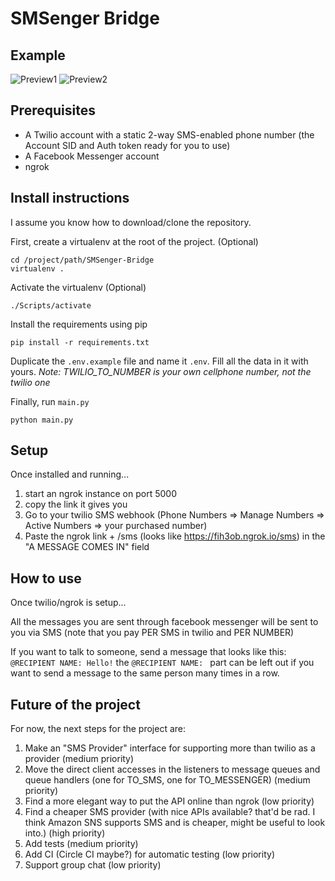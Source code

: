 # SMSenger Bridge

## Example

![Preview1](./images/woebot.jpg)
![Preview2](./images/cell.jpg)

## Prerequisites

- A Twilio account with a static 2-way SMS-enabled phone number (the Account SID and Auth token ready for you to use)
- A Facebook Messenger account
- ngrok

## Install instructions
I assume you know how to download/clone the repository.

First, create a virtualenv at the root of the project. (Optional)
```
cd /project/path/SMSenger-Bridge
virtualenv .
```

Activate the virtualenv (Optional)
```
./Scripts/activate
```

Install the requirements using pip
```
pip install -r requirements.txt
```

Duplicate the `.env.example` file and name it `.env`. Fill all the data in it with yours. _Note: TWILIO_TO_NUMBER is your own cellphone number, not the twilio one_

Finally, run `main.py`
```
python main.py
```

## Setup
Once installed and running...

1. start an ngrok instance on port 5000
2. copy the link it gives you 
3. Go to your twilio SMS webhook (Phone Numbers => Manage Numbers => Active Numbers => your purchased number)
4. Paste the ngrok link + /sms (looks like https://fih3ob.ngrok.io/sms) in the "A MESSAGE COMES IN" field

## How to use
Once twilio/ngrok is setup...

All the messages you are sent through facebook messenger will be sent to you via SMS (note that you pay PER SMS in twilio and PER NUMBER)

If you want to talk to someone, send a message that looks like this: `@RECIPIENT NAME: Hello!`
the `@RECIPIENT NAME: ` part can be left out if you want to send a message to the same person many times in a row.

## Future of the project
For now, the next steps for the project are:

1. Make an "SMS Provider" interface for supporting more than twilio as a provider (medium priority)
2. Move the direct client accesses in the listeners to message queues and queue handlers (one for TO_SMS, one for TO_MESSENGER) (medium priority)
3. Find a more elegant way to put the API online than ngrok (low priority)
4. Find a cheaper SMS provider (with nice APIs available? that'd be rad. I think Amazon SNS supports SMS and is cheaper, might be useful to look into.) (high priority)
5. Add tests (medium priority)
6. Add CI (Circle CI maybe?) for automatic testing (low priority)
7. Support group chat (low priority)
